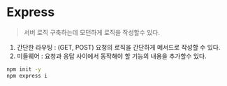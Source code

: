 # Express
> 서버 로직 구축하는데 모던하게 로직을 작성할수 있다.

1. 간단한 라우팅 : (GET, POST) 요청의 로직을 간단하게 메서드로 작성할 수 있다.
2. 미들웨어 : 요청과 응답 사이에서 동작해야 할 기능의 내용을 추가할수 있다.

```sh
npm init -y
npm express i
```